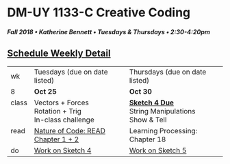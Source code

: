 # DM-UY 1133-C Creative Coding
##### Fall 2018 • Katherine Bennett • Tuesdays & Thursdays • 2:30-4:20pm 
## [Schedule Weekly Detail](Calendar.md) 

<table>
<tr>
<td>wk</td>
<td>Tuesdays (due on date listed)</td>
<td>Thursdays (due on date listed)</td>
</tr>
<!-- dates -->
<tr>
  <td valign="top">8</td>
  <td valign="top" width="48%"><strong>Oct 25</strong></td>
  <td valign="top" width="48%"><strong>Oct 30</strong></td>
</tr>
<!-- class -->
<tr>
	<td valign="top">class</td>
	<!-- day Tues -->
	<td valign="top" width="48%">
	Vectors + Forces <br>
	Rotation + Trig<br>
	In-class challenge <br>
	</td>
	<!-- day Thurs -->
	<td valign="top" width="48%">
		<strong> <a href = "Sketch_4.md"> Sketch 4 Due </a></strong> <br>
	String Manipulations <br>
	Show & Tell <br>
	</td>
<!-- homework -->
<tr>
  <td valign="top">read</td>
  	<!-- day Tues -->
  	<td valign="top"> 
  	<a href ="http://natureofcode.com/">Nature of Code: READ Chapter 1 + 2 </a><br>
	</td>
  	<!-- day Thurs -->
  	<td valign="top"> 
  	Learning Processing: Chapter 18 <br>
  	</td>
 </tr>
 <!-- do -->
<tr>
  <td valign = "top">do</td>
	<!-- day Tues -->
 	<td valign = "top"> 
 		<a href = "Sketch_4.md"> Work on Sketch 4 </a> <br>		
 	</td>
  	<!-- day Thurs -->
  	<td valign = "top">
		<a href = "Sketch_5.md"> Work on Sketch 5 </a> <br>
  	</td>	
</tr>
</table>